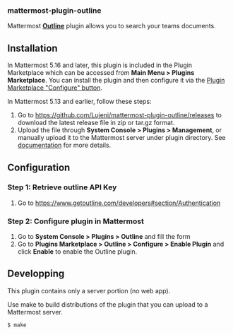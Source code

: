 ### mattermost-plugin-outline
Mattermost **[Outline](https://www.getoutline.com/)** plugin allows you to search your teams documents.

## Installation
In Mattermost 5.16 and later, this plugin is included in the Plugin Marketplace which can be accessed from **Main Menu > Plugins Marketplace**. You can install the plugin and then configure it via the [Plugin Marketplace "Configure" button](#configuration).

In Mattermost 5.13 and earlier, follow these steps:
1. Go to https://github.com/Lujeni/mattermost-plugin-outline/releases to download the latest release file in zip or tar.gz format.
2. Upload the file through **System Console > Plugins > Management**, or manually upload it to the Mattermost server under plugin directory. See [documentation](https://docs.mattermost.com/administration/plugins.html#set-up-guide) for more details.

## Configuration
### Step 1: Retrieve outline API Key
   
1. Go to https://www.getoutline.com/developers#section/Authentication

### Step 2: Configure plugin in Mattermost

1. Go to **System Console > Plugins > Outline** and fill the form
3. Go to **Plugins Marketplace > Outline > Configure > Enable Plugin** and click **Enable** to enable the Outline plugin.

## Developping
This plugin contains only a server portion (no web app).

Use make to build distributions of the plugin that you can upload to a Mattermost server.

```
$ make
